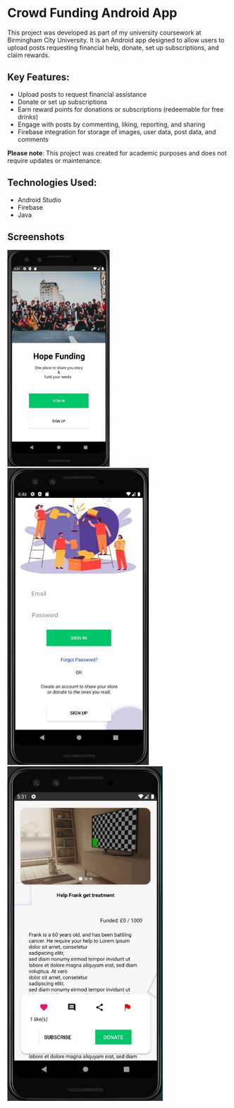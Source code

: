 # Crowd Funding Android App

This project was developed as part of my university coursework at Birmingham City University. It is an Android app designed to allow users to upload posts requesting financial help, donate, set up subscriptions, and claim rewards.

## Key Features:
- Upload posts to request financial assistance
- Donate or set up subscriptions
- Earn reward points for donations or subscriptions (redeemable for free drinks)
- Engage with posts by commenting, liking, reporting, and sharing
- Firebase integration for storage of images, user data, post data, and comments

**Please note**: This project was created for academic purposes and does not require updates or maintenance.

## Technologies Used:
- Android Studio
- Firebase
- Java


## Screenshots
![App Screenshot 1](images/homeScreenScreenshot.png)
![App Screenshot 2](images/loginScreenshot.png)
![App Screenshot 3](images/postScreenshot.png)

